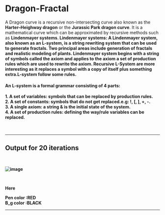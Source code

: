 # Dragon-Fractal

A Dragon curve is a recursive non-intersecting curve also known as the <b>Harter–Heighway dragon</b> or the <b>Jurassic Park dragon curve</b>. It is a mathematical curve which can be approximated by recursive methods such as <b>Lindenmayer systems<b>. Lindenmayer systems: A Lindenmayer system, also known as an L-system, is a string rewriting system that can be used to generate fractals. Two principal areas include generation of fractals and realistic modeling of plants. Lindenmayer system begins with a string of symbols called the axiom and applies to the axiom a set of production rules which are used to rewrite the axiom. Recursive L-System are more interesting as it replaces a symbol with a copy of itself plus something extra.L-system follow some rules.

<h4>An L-system is a formal grammar consisting of 4 parts:</h4>
1. A set of variables: symbols that can be replaced by production rules.<br>
2. A set of constants: symbols that do not get replaced.e.g: !, [, ], +, -.<br>
3. A single axiom: a string & is the initial state of the system.<br>
4. A set of production rules: defining the way/rule variables can be replaced.<br>

<br>
<br>
  <hr>

<h2>Output for 20 iterations</h2><br>
  
![image](https://github.com/Roshankumarb31/Dragon-Fractal/assets/118297543/511aecec-0854-4e94-b779-3da67b174508)

<br>

Here <br>
  
  <p2>Pen color :</p2><p1>RED</p1><br>
  <p2>B_g  color :</p2><p1>BLACK</p1>
  
<hr>
